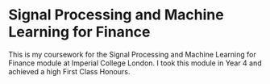 # Signal Processing and Machine Learning for Finance 

This is my coursework for the Signal Processing and Machine Learning for Finance module at Imperial College London. I took this module in Year 4 and achieved a high First Class Honours. 


